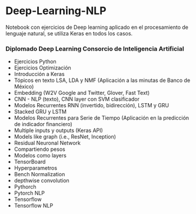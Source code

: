 # Deep-Learning-NLP
Notebook con ejercicios de Deep learning aplicado en el procesamiento de lenguaje natural, se utiliza Keras en todos los casos.

 ### Diplomado Deep Learning Consorcio de Inteligencia Artificial 
 * Ejercicios Python
 * Ejercicios Optimización
 * Introducción a Keras
 * Tópicos en texto LSA, LDA y NMF (Aplicación a las minutas de Banco de México)
 * Embedding (W2V Google and Twitter, Glover, Fast Text)
 * CNN - NLP (texto), CNN layer con SVM clasificador
 * Modelos Recurrentes RNN (invertido, bidirección), LSTM y GRU
 * Stacked GRU y LSTM
 * Modelos Recurrentes para Serie de Tiempo (Aplicación en la predicción de indicador financiero)
 * Multiple inputs y outputs (Keras API)
 * Models like graph (i.e., ResNet, Inception)
 * Residual Neuronal Network
 * Compartiendo pesos
 * Modelos como layers
 * TensorBoard
 * Hyperparametros
 * Bench Normalization 
 * depthwise convolution
 * Pythorch
 * Pytorch NLP 
 * Tensorflow
 * Tensorflow NLP 
